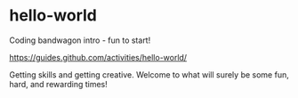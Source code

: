 # hello-world
Coding bandwagon intro - fun to start!

https://guides.github.com/activities/hello-world/

Getting skills and getting creative.
Welcome to what will surely be some fun, hard, and rewarding times!
